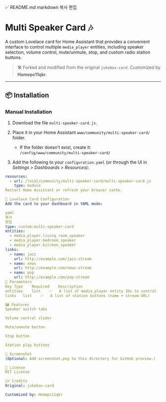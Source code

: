 
✅ README.md
markdown
복사
편집
# Multi Speaker Card 🎶

A custom Lovelace card for Home Assistant that provides a convenient interface to control multiple `media_player` entities, including speaker selection, volume control, mute/unmute, stop, and custom radio station buttons.

> 🛠️ Forked and modified from the original `jukebox-card`. Customized by **Homepc11qkr**.

---

## 📦 Installation

### Manual Installation

1. Download the file `multi-speaker-card.js`.
2. Place it in your Home Assistant `www/community/multi-speaker-card/` folder.
   - If the folder doesn't exist, create it:  
     `/config/www/community/multi-speaker-card/`

3. Add the following to your `configuration.yaml` (or through the UI in *Settings > Dashboards > Resources*):

```yaml
resources:
  - url: /local/community/multi-speaker-card/multi-speaker-card.js
    type: module
Restart Home Assistant or refresh your browser cache.

🧩 Lovelace Card Configuration
Add the card to your dashboard in YAML mode:

yaml
복사
편집
type: custom:multi-speaker-card
entities:
  - media_player.living_room_speaker
  - media_player.bedroom_speaker
  - media_player.kitchen_speaker
links:
  - name: jazz
    url: http://example.com/jazz-stream
  - name: news
    url: http://example.com/news-stream
  - name: pop
    url: http://example.com/pop-stream
🔑 Parameters
Key	Type	Required	Description
entities	list	✅	A list of media_player entity IDs to control
links	list	✅	A list of station buttons (name + stream URL)

🖼️ Features
Speaker switch tabs

Volume control slider

Mute/unmute button

Stop button

Station play buttons

📸 Screenshot
(Optional: Add screenshot.png to this directory for GitHub preview.)

📄 License
MIT License

🙋‍♂️ Credits
Original: jukebox-card

Customized by: Homepc11qkr
